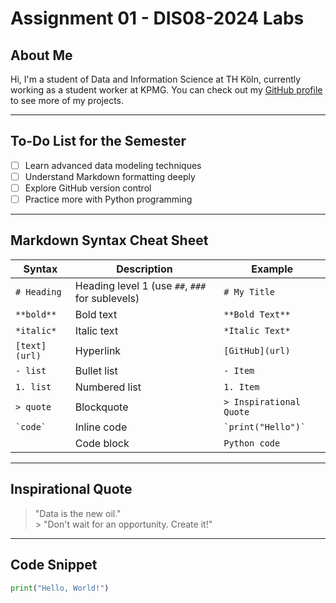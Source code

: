 # Assignment 01 - DIS08-2024 Labs

## About Me
Hi, I'm a student of Data and Information Science at TH Köln, currently working as a student worker at KPMG. You can check out my [GitHub profile](https://github.com/HovhannisyanDavit) to see more of my projects.

---

## To-Do List for the Semester
- [ ] Learn advanced data modeling techniques
- [ ] Understand Markdown formatting deeply
- [ ] Explore GitHub version control
- [ ] Practice more with Python programming

---

## Markdown Syntax Cheat Sheet

| Syntax       | Description                                     | Example               |
|--------------|-------------------------------------------------|-----------------------|
| `# Heading`  | Heading level 1 (use `##`, `###` for sublevels) | `# My Title`          |
| `**bold**`   | Bold text                                       | `**Bold Text**`       |
| `*italic*`   | Italic text                                     | `*Italic Text*`       |
| `[text](url)`| Hyperlink                                       | `[GitHub](url)`       |
| `- list`     | Bullet list                                     | `- Item`              |
| `1. list`    | Numbered list                                   | `1. Item`             |
| `> quote`    | Blockquote                                      | `> Inspirational Quote` |
| `` `code` `` | Inline code                                     | `` `print("Hello")` `` |
| ``` ```      | Code block                                      | ``` Python code ```   |

---

## Inspirational Quote
> "Data is the new oil."<br>> "Don't wait for an opportunity. Create it!"
---

## Code Snippet
```python
print("Hello, World!")
